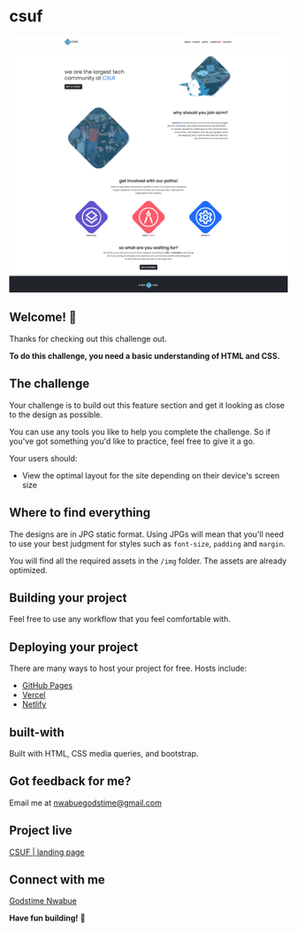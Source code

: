 # csuf

![](./result/127.0.0.1_5501_.jpg)

## Welcome! 👋

Thanks for checking out this challenge out.

**To do this challenge, you need a basic understanding of HTML and CSS.**

## The challenge

Your challenge is to build out this feature section and get it looking as close to the design as possible.

You can use any tools you like to help you complete the challenge. So if you've got something you'd like to practice, feel free to give it a go.

Your users should:

- View the optimal layout for the site depending on their device's screen size

## Where to find everything

The designs are in JPG static format. Using JPGs will mean that you'll need to use your best judgment for styles such as `font-size`, `padding` and `margin`. 

You will find all the required assets in the `/img` folder. The assets are already optimized.

## Building your project

Feel free to use any workflow that you feel comfortable with. 

## Deploying your project

There are many ways to host your project for free. Hosts include:

- [GitHub Pages](https://pages.github.com/)
- [Vercel](https://vercel.com/)
- [Netlify](https://www.netlify.com/)

## built-with

Built with HTML, CSS media queries, and bootstrap.

## Got feedback for me?

Email me at nwabuegodstime@gmail.com

## Project live
[CSUF | landing page](https://godstimenwabue.github.io/csuf//)

## Connect with me

[Godstime Nwabue](https://www.linkedin.com/in/godstime-nwabue-08481b128/)


**Have fun building!** 🚀